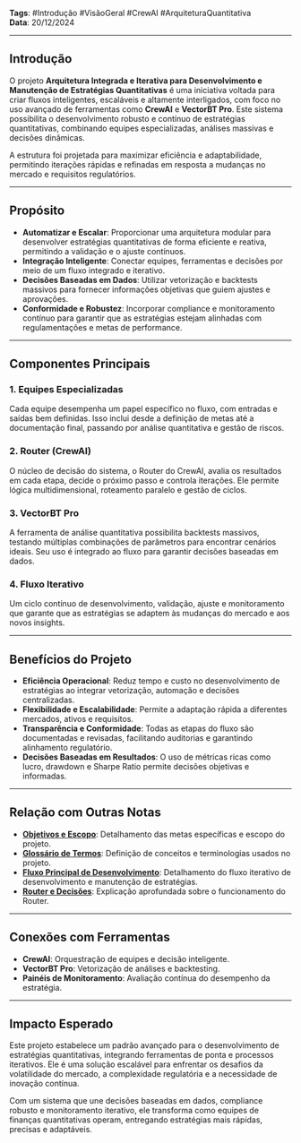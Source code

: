 **Tags**: #Introdução #VisãoGeral #CrewAI #ArquiteturaQuantitativa  
**Data**: 20/12/2024

---

## **Introdução**

O projeto **Arquitetura Integrada e Iterativa para Desenvolvimento e Manutenção de Estratégias Quantitativas** é uma iniciativa voltada para criar fluxos inteligentes, escaláveis e altamente interligados, com foco no uso avançado de ferramentas como **CrewAI** e **VectorBT Pro**. Este sistema possibilita o desenvolvimento robusto e contínuo de estratégias quantitativas, combinando equipes especializadas, análises massivas e decisões dinâmicas.

A estrutura foi projetada para maximizar eficiência e adaptabilidade, permitindo iterações rápidas e refinadas em resposta a mudanças no mercado e requisitos regulatórios.

---

## **Propósito**

- **Automatizar e Escalar**: Proporcionar uma arquitetura modular para desenvolver estratégias quantitativas de forma eficiente e reativa, permitindo a validação e o ajuste contínuos.
- **Integração Inteligente**: Conectar equipes, ferramentas e decisões por meio de um fluxo integrado e iterativo.
- **Decisões Baseadas em Dados**: Utilizar vetorização e backtests massivos para fornecer informações objetivas que guiem ajustes e aprovações.
- **Conformidade e Robustez**: Incorporar compliance e monitoramento contínuo para garantir que as estratégias estejam alinhadas com regulamentações e metas de performance.

---

## **Componentes Principais**

### 1. **Equipes Especializadas**

Cada equipe desempenha um papel específico no fluxo, com entradas e saídas bem definidas. Isso inclui desde a definição de metas até a documentação final, passando por análise quantitativa e gestão de riscos.

### 2. **Router (CrewAI)**

O núcleo de decisão do sistema, o Router do CrewAI, avalia os resultados em cada etapa, decide o próximo passo e controla iterações. Ele permite lógica multidimensional, roteamento paralelo e gestão de ciclos.

### 3. **VectorBT Pro**

A ferramenta de análise quantitativa possibilita backtests massivos, testando múltiplas combinações de parâmetros para encontrar cenários ideais. Seu uso é integrado ao fluxo para garantir decisões baseadas em dados.

### 4. **Fluxo Iterativo**

Um ciclo contínuo de desenvolvimento, validação, ajuste e monitoramento que garante que as estratégias se adaptem às mudanças do mercado e aos novos insights.

---

## **Benefícios do Projeto**

- **Eficiência Operacional**: Reduz tempo e custo no desenvolvimento de estratégias ao integrar vetorização, automação e decisões centralizadas.
- **Flexibilidade e Escalabilidade**: Permite a adaptação rápida a diferentes mercados, ativos e requisitos.
- **Transparência e Conformidade**: Todas as etapas do fluxo são documentadas e revisadas, facilitando auditorias e garantindo alinhamento regulatório.
- **Decisões Baseadas em Resultados**: O uso de métricas ricas como lucro, drawdown e Sharpe Ratio permite decisões objetivas e informadas.

---

## **Relação com Outras Notas**

- **[Objetivos e Escopo](#)**: Detalhamento das metas específicas e escopo do projeto.
- **[Glossário de Termos](#)**: Definição de conceitos e terminologias usados no projeto.
- **[Fluxo Principal de Desenvolvimento](#)**: Detalhamento do fluxo iterativo de desenvolvimento e manutenção de estratégias.
- **[Router e Decisões](#)**: Explicação aprofundada sobre o funcionamento do Router.

---

## **Conexões com Ferramentas**

- **CrewAI**: Orquestração de equipes e decisão inteligente.
- **VectorBT Pro**: Vetorização de análises e backtesting.
- **Painéis de Monitoramento**: Avaliação contínua do desempenho da estratégia.

---

## **Impacto Esperado**

Este projeto estabelece um padrão avançado para o desenvolvimento de estratégias quantitativas, integrando ferramentas de ponta e processos iterativos. Ele é uma solução escalável para enfrentar os desafios da volatilidade do mercado, a complexidade regulatória e a necessidade de inovação contínua.

Com um sistema que une decisões baseadas em dados, compliance robusto e monitoramento iterativo, ele transforma como equipes de finanças quantitativas operam, entregando estratégias mais rápidas, precisas e adaptáveis.